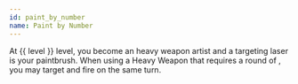 ```yaml
---
id: paint_by_number
name: Paint by Number
---
```

At {{ level }} level, you become an heavy weapon artist and a targeting laser is your paintbrush. When using a Heavy Weapon that requires a round of
<condition id="targeting" />, you may target and fire on the same turn.
